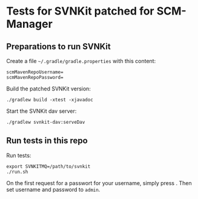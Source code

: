 # Tests for SVNKit patched for SCM-Manager


## Preparations to run SVNKit

Create a file `~/.gradle/gradle.properties` with this content:

```
scmMavenRepoUsername=
scmMavenRepoPassword=
```

Build the patched SVNKit version:

```
./gradlew build -xtest -xjavadoc
```

Start the SVNKit dav server:

```
./gradlew svnkit-dav:serveDav
```

## Run tests in this repo

Run tests:

```
export SVNKITMQ=/path/to/svnkit
./run.sh
```

On the first request for a passwort for your username, simply press <enter>. Then set username and password to `admin`.
